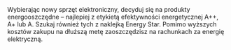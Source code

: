 ---
layout: nothing
categories: Prąd
tags: tip
body: Wybierając nowy sprzęt elektroniczny, decyduj się na produkty energooszczędne – najlepiej z etykietą efektywności energetycznej A++, A+ lub A. Szukaj również tych z naklejką Energy Star. Pomimo wyższych kosztów zakupu na dłuższą metę zaoszczędzisz na rachunkach za energię elektryczną.
---